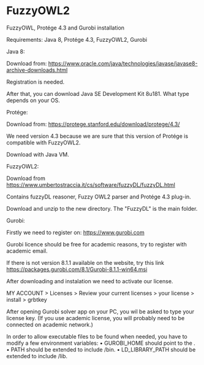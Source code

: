 # FuzzyOWL2
FuzzyOWL, Protége 4.3 and Gurobi installation 

Requirements: Java 8, Protége 4.3, FuzzyOWL2, Gurobi

Java 8:

Download from: https://www.oracle.com/java/technologies/javase/javase8-archive-downloads.html

Registration is needed.

After that, you can download Java SE Development Kit 8u181. What type depends on your OS.

Protége:

Download from: https://protege.stanford.edu/download/protege/4.3/

We need version 4.3 because we are sure that this version of Protége is compatible with FuzzyOWL2.

Download with Java VM.

FuzzyOWL2:

Download from https://www.umbertostraccia.it/cs/software/fuzzyDL/fuzzyDL.html

Contains fuzzyDL reasoner, Fuzzy OWL2 parser and Protége 4.3 plug-in.

Download and unzip to the new directory. The "FuzzyDL" is the main folder.

Gurobi:

Firstly we need to register on: https://www.gurobi.com 

Gurobi licence should be free for academic reasons, try to register with academic email.

If there is not version 8.1.1 available on the website, try this link https://packages.gurobi.com/8.1/Gurobi-8.1.1-win64.msi

After downloading and instalation we need to activate our license.

MY ACCOUNT > Licenses > Review your current licenses > your license > install > grbtkey

After opening Gurobi solver app on your PC, you wil be asked to type your license key. (If you use academic license, you will probably need to be connected on academic network.)

In order to allow executable files to be found when needed, you have to modify a few environment variables:
    • GUROBI_HOME should point to the <installdir>.
    • PATH should be extended to include <installdir>/bin.
    • LD_LIBRARY_PATH should be extended to include <installdir>/lib.


